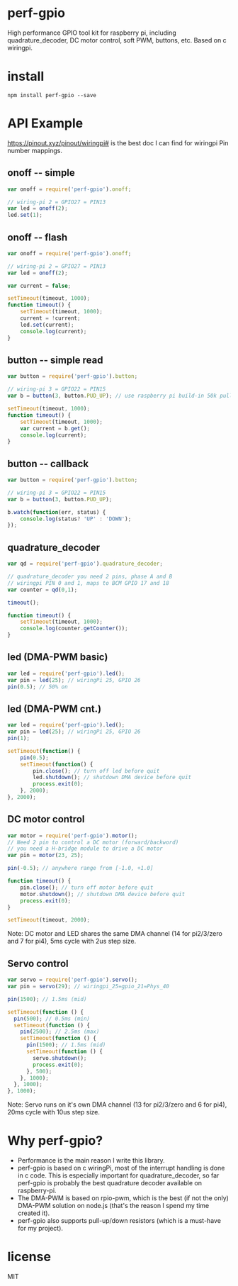 # perf-gpio
High performance GPIO tool kit for raspberry pi, including quadrature_decoder, DC motor control, soft PWM, buttons, etc. Based on c wiringpi.

# install

```
npm install perf-gpio --save
```

# API Example 
https://pinout.xyz/pinout/wiringpi# is the best doc I can find for wiringpi Pin number mappings.
## onoff -- simple
``` js
var onoff = require('perf-gpio').onoff;

// wiring-pi 2 = GPIO27 = PIN13
var led = onoff(2);
led.set(1);
```

## onoff -- flash
``` js
var onoff = require('perf-gpio').onoff;

// wiring-pi 2 = GPIO27 = PIN13
var led = onoff(2);

var current = false;

setTimeout(timeout, 1000);
function timeout() {
    setTimeout(timeout, 1000);
    current = !current;
    led.set(current);
    console.log(current);
}
```

## button -- simple read
``` js
var button = require('perf-gpio').button;

// wiring-pi 3 = GPIO22 = PIN15
var b = button(3, button.PUD_UP); // use raspberry pi build-in 50k pull-up resistor

setTimeout(timeout, 1000);
function timeout() {
    setTimeout(timeout, 1000);
    var current = b.get();
    console.log(current);
}
```

## button -- callback
``` js
var button = require('perf-gpio').button;

// wiring-pi 3 = GPIO22 = PIN15
var b = button(3, button.PUD_UP);

b.watch(function(err, status) {
    console.log(status? 'UP' : 'DOWN');
});
```

## quadrature_decoder
``` js
var qd = require('perf-gpio').quadrature_decoder;

// quadrature_decoder you need 2 pins, phase A and B
// wiringpi PIN 0 and 1, maps to BCM GPIO 17 and 18
var counter = qd(0,1);

timeout();

function timeout() {
    setTimeout(timeout, 1000);
    console.log(counter.getCounter());
}
```

## led (DMA-PWM basic)
``` js
var led = require('perf-gpio').led();
var pin = led(25); // wiringPi 25, GPIO 26
pin(0.5); // 50% on
```

## led (DMA-PWM cnt.)
``` js
var led = require('perf-gpio').led();
var pin = led(25); // wiringPi 25, GPIO 26
pin(1);

setTimeout(function() {
    pin(0.5);
    setTimeout(function() {
        pin.close(); // turn off led before quit
        led.shutdown(); // shutdown DMA device before quit
        process.exit(0);
    }, 2000);
}, 2000);
```

## DC motor control
``` js
var motor = require('perf-gpio').motor();
// Need 2 pin to control a DC motor (forward/backword)
// you need a H-bridge module to drive a DC motor
var pin = motor(23, 25);

pin(-0.5); // anywhere range from [-1.0, +1.0]

function timeout() {
    pin.close(); // turn off motor before quit
    motor.shutdown(); // shutdown DMA device before quit
    process.exit(0);
}

setTimeout(timeout, 2000);
```
Note: DC motor and LED shares the same DMA channel (14 for pi2/3/zero and 7 for pi4), 5ms cycle with 2us step size.

## Servo control
``` js
var servo = require('perf-gpio').servo();
var pin = servo(29); // wiringpi_25=gpio_21=Phys_40

pin(1500); // 1.5ms (mid)

setTimeout(function () {
  pin(500); // 0.5ms (min)
  setTimeout(function () {
    pin(2500); // 2.5ms (max)
    setTimeout(function () {
      pin(1500); // 1.5ms (mid)
      setTimeout(function () {
        servo.shutdown();
        process.exit(0);
      }, 500);
    }, 1000);
  }, 1000);
}, 1000);
```
Note: Servo runs on it's own DMA channel (13 for pi2/3/zero and 6 for pi4), 20ms cycle with 10us step size.

# Why perf-gpio?
* Performance is the main reason I write this library.
* perf-gpio is based on c wiringPi, most of the interrupt handling is done in c code. This is especially important for quadrature_decoder, so far perf-gpio is probably the best quadrature decoder available on raspberry-pi.
* The DMA-PWM is based on rpio-pwm, which is the best (if not the only) DMA-PWM solution on node.js (that's the reason I spend my time created it).
* perf-gpio also supports pull-up/down resistors (which is a must-have for my project).


# license

MIT
